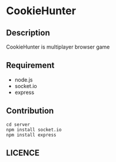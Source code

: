 CookieHunter
===

## Description
CookieHunter is multiplayer browser game  

## Requirement
- node.js
- socket.io
- express

## Contribution
```
cd server
npm install socket.io
npm install express

```

## LICENCE
